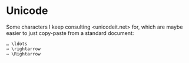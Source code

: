 Unicode
=======

Some characters I keep consulting <unicodeit.net> for, which are maybe easier to
just copy-paste from a standard document:

    … \ldots
    → \rightarrow
    ⇒ \Rightarrow
